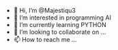 - 👋 Hi, I’m @Majestiqu3
- 👀 I’m interested in programming AI
- 🌱 I’m currently learning PYTHON
- 💞️ I’m looking to collaborate on ...
- 📫 How to reach me ...

<!---
Majestiqu3/Majestiqu3 is a ✨ special ✨ repository because its `README.md` (this file) appears on your GitHub profile.
You can click the Preview link to take a look at your changes.
--->
